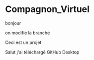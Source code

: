 # Compagnon_Virtuel


bonjour

on modifie la branche


Ceci est un projet 

Salut j'ai téléchargé GitHub Desktop
